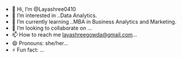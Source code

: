 - 👋 Hi, I’m @Layashree0410
- 👀 I’m interested in ..Data Analytics.
- 🌱 I’m currently learning ..MBA in Business Analytics and Marketing.
- 💞️ I’m looking to collaborate on ...
- 📫 How to reach me layashreegowda@gmail.com...
- 😄 Pronouns: she/her...
- ⚡ Fun fact: ...

<!---
Layashree0410/Layashree0410 is a ✨ special ✨ repository because its `README.md` (this file) appears on your GitHub profile.
You can click the Preview link to take a look at your changes.
--->
